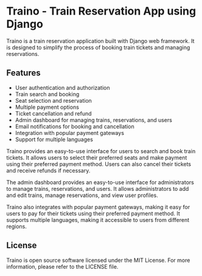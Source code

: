# Traino - Train Reservation App using Django

Traino is a train reservation application built with Django web framework. It is designed to simplify the process of booking train tickets and managing reservations.

## Features

- User authentication and authorization
- Train search and booking
- Seat selection and reservation
- Multiple payment options
- Ticket cancellation and refund
- Admin dashboard for managing trains, reservations, and users
- Email notifications for booking and cancellation
- Integration with popular payment gateways
- Support for multiple languages

Traino provides an easy-to-use interface for users to search and book train tickets. It allows users to select their preferred seats and make payment using their preferred payment method. Users can also cancel their tickets and receive refunds if necessary.

The admin dashboard provides an easy-to-use interface for administrators to manage trains, reservations, and users. It allows administrators to add and edit trains, manage reservations, and view user profiles.

Traino also integrates with popular payment gateways, making it easy for users to pay for their tickets using their preferred payment method. It supports multiple languages, making it accessible to users from different regions.

## License

Traino is open source software licensed under the MIT License. For more information, please refer to the LICENSE file.
